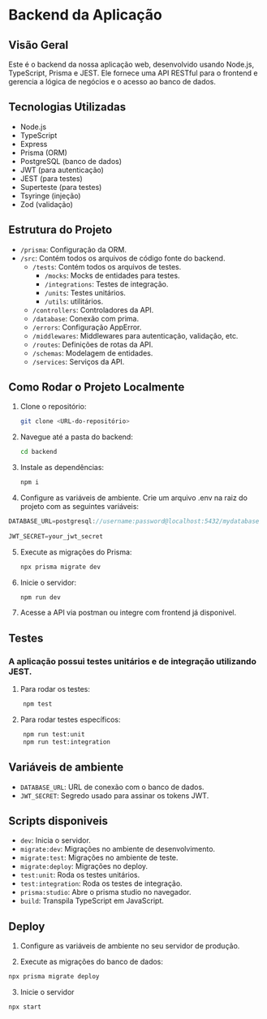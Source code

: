 # Backend da Aplicação

## Visão Geral
Este é o backend da nossa aplicação web, desenvolvido usando Node.js, TypeScript, Prisma e JEST. Ele fornece uma API RESTful para o frontend e gerencia a lógica de negócios e o acesso ao banco de dados.

## Tecnologias Utilizadas
- Node.js
- TypeScript
- Express
- Prisma (ORM)
- PostgreSQL (banco de dados)
- JWT (para autenticação)
- JEST (para testes)
- Superteste (para testes)
- Tsyringe (injeção)
- Zod (validação)

## Estrutura do Projeto
- `/prisma`: Configuração da ORM.
- `/src`: Contém todos os arquivos de código fonte do backend.
  - `/tests`: Contém todos os arquivos de testes.
    - `/mocks`: Mocks de entidades para testes.
    - `/integrations`: Testes de integração.
    - `/units`: Testes unitários.
    - `/utils`: utilitários.
  - `/controllers`: Controladores da API.
  - `/database`: Conexão com prima.
  - `/errors`: Configuração AppError.
  - `/middlewares`: Middlewares para autenticação, validação, etc.
  - `/routes`: Definições de rotas da API.
  - `/schemas`: Modelagem de entidades.
  - `/services`: Serviços da API.

## Como Rodar o Projeto Localmente
1. Clone o repositório:
   ```bash
   git clone <URL-do-repositório>
   ```
2. Navegue até a pasta do backend:
   ```bash
   cd backend
   ```
3. Instale as dependências:
   ```bash
   npm i
   ```
4. Configure as variáveis de ambiente. Crie um arquivo .env na raiz do projeto com as seguintes variáveis:
```typescript
DATABASE_URL=postgresql://username:password@localhost:5432/mydatabase
    
JWT_SECRET=your_jwt_secret
```

5. Execute as migrações do Prisma:
   ```bash
   npx prisma migrate dev
   ```
5. Inicie o servidor: 
   ```bash
   npm run dev
   ```
7. Acesse a API via postman ou integre com frontend já disponivel.

## Testes

### A aplicação possui testes unitários e de integração utilizando JEST.

1. Para rodar os testes:
```bash
    npm test
```

2. Para rodar testes específicos:
```bash
    npm run test:unit
    npm run test:integration
```

## Variáveis de ambiente
- `DATABASE_URL`:  URL de conexão com o banco de dados.
- `JWT_SECRET`: Segredo usado para assinar os tokens JWT.

## Scripts disponiveis

- `dev`: Inicia o servidor.
- `migrate:dev`: Migrações no ambiente de desenvolvimento.
- `migrate:test`: Migrações no ambiente de teste.
- `migrate:deploy`: Migrações no deploy.
- `test:unit`: Roda os testes unitários.
- `test:integration`: Roda os testes de integração.
- `prisma:studio`: Abre o prisma studio no navegador.
- `build`: Transpila TypeScript em JavaScript.

## Deploy

1. Configure as variáveis de ambiente no seu servidor de produção.

2. Execute as migrações do banco de dados:
```bash
npx prisma migrate deploy
```

3. Inicie o servidor
```bash
npx start
```
